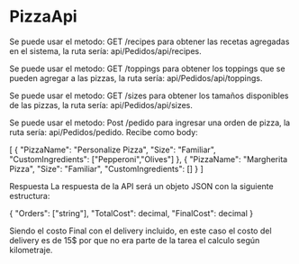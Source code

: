 # PizzaApi
  Se puede usar el metodo: GET /recipes para obtener las recetas agregadas en el sistema, la ruta sería: api/Pedidos/api/recipes.
	
  Se puede usar el metodo: GET /toppings para obtener los toppings que se pueden agregar a las pizzas, la ruta sería: api/Pedidos/api/toppings.
	
  Se puede usar el metodo: GET /sizes para obtener los tamaños disponibles de las pizzas, la ruta sería: api/Pedidos/api/sizes.
	
  Se puede usar el metodo: Post /pedido para ingresar una orden de pizza, la ruta sería: api/Pedidos/pedido. Recibe como body: 
	 
  [
	  {
	    "PizzaName": "Personalize Pizza",
	    "Size": "Familiar",
	    "CustomIngredients": ["Pepperoni","Olives"]
	  },
   	{
	    "PizzaName": "Margherita Pizza",
	    "Size": "Familiar",
	    "CustomIngredients": []
	  }
]

Respuesta
La respuesta de la API será un objeto JSON con la siguiente estructura:

{
  "Orders": ["string"],
  "TotalCost": decimal,
  "FinalCost": decimal
}

Siendo el costo Final con el delivery incluido, en este caso el costo del delivery es de 15$ por que no era parte de la tarea el calculo según kilometraje.
